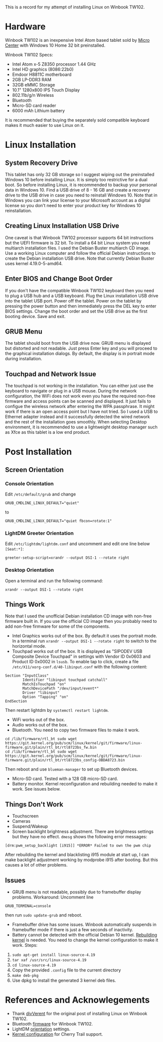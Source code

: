 This is a record for my attempt of installing Linux on Winbook TW102.
# Hardware

Winbook TW102 is an inexpensive Intel Atom based tablet sold by
[Micro Center](https://www.microcenter.com/product/496688/winbook-tw102-101-quot) with Windows 10 Home 32 bit preinstalled.

Winbook TW102 Specs:
* Intel Atom x-5 Z8350 processor 1.44 GHz
* Intel HD graphics (8086:22b0)
* Emdoor H8811C motherboard
* 2GB LP-DDR3 RAM
* 32GB eMMC Storage
* 10.1" 1280x800 IPS Touch Display
* 802.11b/g/n Wireless
* Bluetooth
* Micro-SD card reader
* 6000 mAh Lithium battery

It is recommended that buying the separately sold compatible keyboard makes it much easier to use Linux on it.

# Linux Installation

## System Recovery Drive
This tablet has only 32 GB storage so I suggest wiping out the preinstalled Windows 10 before installing Linux. It is simply
too restrictive for a dual boot. So before installing Linux, it is recommended to backup your personal data in
Windows 10. Find a USB drive of 8 - 16 GB and create a recovery drive to the USB drive in case you need to reinstall
Windows 10. Note that in Windows you can link your license to your Microsoft account as a digital license so you don't need
to enter your product key for Windows 10 reinstallation.

## Creating Linux Installation USB Drive
One caveat is that Winbook TW102 processor supports 64 bit instructions but the UEFI firmware is 32 bit. To install a 64 bit
Linux system you need multiarch installation files. I used the Debian Buster multiarch CD image. Use a working Linux
computer and follow the official Debian instructions to create the Debian installation USB drive. Note that currently Debian
Buster uses kernel 4.19.0-5-amd64.

## Enter BIOS and Change Boot Order
If you don't have the compatible Winbook TW102 keyboard then you need to plug a USB hub and a USB keyboard. Plug the Linux
installation USB drive into the tablet USB port. Power off the tablet. Power on the tablet by pressing the
power button and then immediately press the DEL key to enter BIOS settings. Change the boot order and set the USB drive as
the first booting device. Save and exit.

## GRUB Menu
The tablet should boot from the USB drive now. GRUB menu is displayed but distorted and not readable. Just press Enter key
and you will proceed to the graphical installation dialogs. By default, the display is in portrait mode during installation.

## Touchpad and Network Issue
The touchpad is not working in the installation. You can either just use the keyboard to navigate or plug in a USB mouse.
During the network configuration, the WiFi does not work even you have the required non-free firmware and access points
can be
scanned and displayed. It just fails to configue the wireless network after entering the WPA passphrase. It might work
if there is an open access point but I have not tried. So I used a USB to Ethernet adapter instead and it successfully
detected the wired network and the rest of the installation goes smoothly. When selecting Desktop environment, it is
recommended to use a lightweight desktop manager such as Xfce as this tablet is a low end product.

# Post Installation
## Screen Orientation
### Console Orientation
Edit `/etc/default/grub` and change

`
GRUB_CMDLINE_LINUX_DEFAULT="quiet"
`

to

`
GRUB_CMDLINE_LINUX_DEFAULT="quiet fbcon=rotate:1"
`
### LightDM Greeter Orientation
Edit `/etc/lightdm/lightdm.conf` and uncomment and edit one line below `[Seat:*]`:

`
greeter-setup-script=xrandr --output DSI-1 --rotate right
`
### Desktop Orientation
Open a terminal and run the following command:

`
xrandr --output DSI-1 --rotate right
`

## Things Work
Note that I used the unofficial Debian installation CD image with non-free firmware built in. If you use the official CD
image then you probably need to add non-free firmware for some of the components.
* Intel Graphics works out of the box. By default it uses the portrait mode. In a terminal run
`xrandr --output DSI-1 --rotate right` to switch to the horizontal mode.
* Touchpad works out of the box. It is displayed as "SIPODEV
USB Composite Device Touchpad" in settings with Vendor ID 0x0603 and Product ID 0x0002 in `lsusb`. To enable tap to click,
create a file `/etc/X11/xorg-conf.d/40-libinput.conf` with the following content:
```
Section "InputClass"
        Identifier "libinput touchpad catchall"
        MatchIsTouchpad "on"
        MatchDevicePath "/dev/input/event*"
        Driver "libinput"
        Option "Tapping" "on"
EndSection
```
Then restart lightdm by `systemctl restart lightdm`.
* WiFi works out of the box.
* Audio works out of the box.
* Bluetooth. You need to copy two firmware files to make it work.

```
cd /lib/firmware/rtl_bt sudo wget https://git.kernel.org/pub/scm/linux/kernel/git/firmware/linux-firmware.git/plain/rtl_bt/rtl8723bs_fw.bin
cd /lib/firmware/rtl_bt sudo wget https://git.kernel.org/pub/scm/linux/kernel/git/firmware/linux-firmware.git/plain/rtl_bt/rtl8723bs_config-OBDA8723.bin
```

Then reboot and use `blueman-manager` to set up Bluetooth devices.
* Micro-SD card. Tested with a 128 GB micro-SD card.
* Battery monitor. Kernel reconfiguration and rebuilding needed to make it work. See issues below.
## Things Don't Work
* Touchscreen
* Cameras
* Suspend/Wakeup
* Screen backlight brightness adjustment. There are brightness settings but they have no effect. `dmesg` shows the following error messages:
```
[drm:pwm_setup_backlight [i915]] *ERROR* Failed to own the pwm chip
```
After rebuilding the kernel and blacklisting i915 module at start up, I can make backlight adjustment working by modprobe i915 after booting. But this causes a lot of other problems.
## Issues
* GRUB menu is not readable, possibly due to framebuffer display problems. Workaround: Uncomment line

`GRUB_TERMINAL=console`

then run `sudo update-grub` and reboot.
* Framebuffer drive has some issues. Winbook automatically suspends in framebuffer mode if there is just a few seconds of inactivity.
* Battery cannot be detected with the official Debian 10 kernel. [Rebuilding kernel](https://kernel-team.pages.debian.net/kernel-handbook/ch-common-tasks.html#s-common-official) is needed. You need to change the kernel configuration to make it work. Steps:
1. `sudo apt-get install linux-source-4.19`
2. `tar xaf /usr/src/linux-source-4.19`
3. `cd linux-source-4.19`
4. Copy the provided `.config` file to the current directory
5. `make deb-pkg`
6. Use dpkg to install the generated 3 kernel deb files.
# References and Acknowlegements
* Thank [divVerent](https://github.com/divVerent/linux-on-winbook-tw102) for the original post of installing Linux on Winbook TW102.
* Bluetooth [firmware](https://www.reddit.com/r/linuxmint/comments/aothqi/bluetooth_not_working/) for Winbook TW102.
* LightDM [orientation](https://askubuntu.com/questions/408302/rotated-monitor-login-screen-needs-rotation) settings.
* [Kernel configuration](https://www.spinics.net/linux/fedora/fedora-kernel/msg06764.html) for Cherry Trail support.

